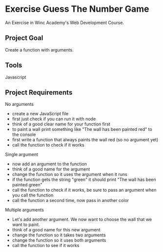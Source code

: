 # Exercise Guess The Number Game
An Exercise in Winc Academy's Web Development Course.

## Project Goal
Create a function with arguments.

## Tools
Javascript

## Project Requirements
No arguments
* create a new JavaScript file
* first just check if you can run it with node
* think of a good clear name for your function first
* to paint a wall print something like "The wall has been painted red" to the console
* first write a function that always paints the wall red (so no argument yet)
* call the function to check if it works

Single argument
* now add an argument to the function
* think of a good name for the argument
* change the function so it uses the argument when it runs
* if the function gets the string "green" it should print "The wall has been painted green"
* call the function to check if it works, be sure to pass an argument when you call the function
* call the function a second time, now pass in another color

Multiple arguments
* Let's add another argument. We now want to choose the wall that we want to paint.
* think of a good name for this new argument
* change the function so it takes two arguments
* change the function so it uses both arguments
* call the function to see if it works
